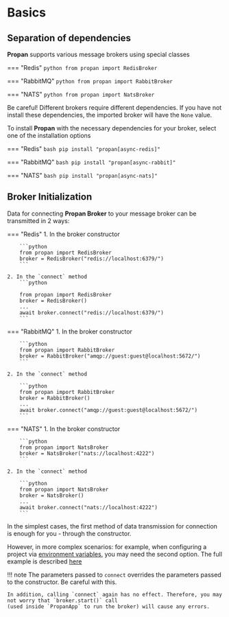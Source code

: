 # Basics

## Separation of dependencies

**Propan** supports various message brokers using special classes

=== "Redis"
    ```python
    from propan import RedisBroker
    ```

=== "RabbitMQ"
    ```python
    from propan import RabbitBroker
    ```

=== "NATS"
    ```python
    from propan import NatsBroker
    ```

Be careful! Different brokers require different dependencies. If you have not install these dependencies, the imported broker will have the `None` value.

To install **Propan** with the necessary dependencies for your broker, select one of the installation options

=== "Redis"
    ```bash
    pip install "propan[async-redis]"
    ```

=== "RabbitMQ"
    ```bash
    pip install "propan[async-rabbit]"
    ```

=== "NATS"
    ```bash
    pip install "propan[async-nats]"
    ```

## Broker Initialization

Data for connecting **Propan Broker** to your message broker can be transmitted in 2 ways:

=== "Redis"
    1. In the broker constructor

        ```python
        from propan import RedisBroker
        broker = RedisBroker("redis://localhost:6379/")
        ```

    2. In the `connect` method
        ```python

        from propan import RedisBroker
        broker = RedisBroker()
        ...
        await broker.connect("redis://localhost:6379/")
        ```

=== "RabbitMQ"
    1. In the broker constructor

        ```python
        from propan import RabbitBroker
        broker = RabbitBroker("amqp://guest:guest@localhost:5672/")
        ```

    2. In the `connect` method

        ```python
        from propan import RabbitBroker
        broker = RabbitBroker()
        ...
        await broker.connect("amqp://guest:guest@localhost:5672/")
        ```

=== "NATS"
    1. In the broker constructor

        ```python
        from propan import NatsBroker
        broker = NatsBroker("nats://localhost:4222")
        ```

    2. In the `connect` method

        ```python
        from propan import NatsBroker
        broker = NatsBroker()
        ...
        await broker.connect("nats://localhost:4222")
        ```

In the simplest cases, the first method of data transmission for connection is enough for you - through the constructor.

However, in more complex scenarios: for example, when configuring a project via [environment variables](../../2_cli/#environment-management), you may need the second option. The full example is described [here](../../6_lifespans/#lifespan)

!!! note
    The parameters passed to `connect` overrides the parameters passed to the constructor. Be careful with this.

    In addition, calling `connect` again has no effect. Therefore, you may not worry that `broker.start()` call
    (used inside `PropanApp` to run the broker) will cause any errors.
